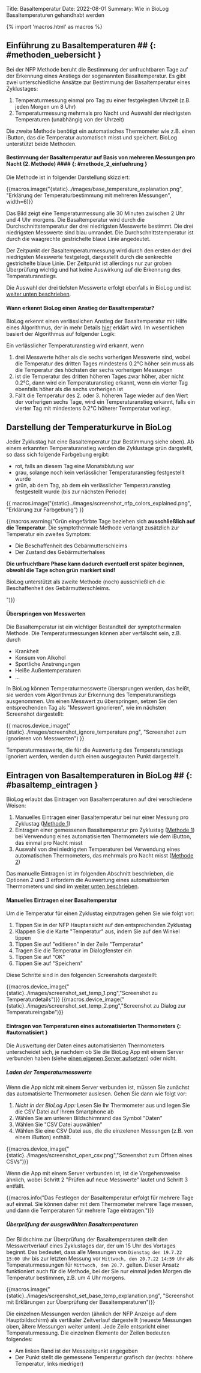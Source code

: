 Title: Basaltemperatur
Date: 2022-08-01
Summary: Wie in BioLog Basaltemperaturen gehandhabt werden

{% import 'macros.html' as macros %}
## Einführung zu Basaltemperaturen ## {: #methoden_uebersicht }

Bei der NFP Methode beruht die Bestimmung der unfruchtbaren Tage auf der Erkennung eines Anstiegs der sogenannten Basaltemperatur. Es gibt zwei unterschiedliche Ansätze zur Bestimmung der Basaltemperatur eines Zyklustages:

1. Temperaturmessung einmal pro Tag zu einer festgelegten Uhrzeit (z.B. jeden Morgen um 8 Uhr)
1. Temperaturmessung mehrmals pro Nacht und Auswahl der niedrigsten Temperaturen (unabhängig von der Uhrzeit)

Die zweite Methode benötigt ein automatisches Thermometer wie z.B. einen iButton, das die Temperatur automatisch misst und speichert. BioLog unterstützt beide Methoden. 

#### Bestimmung der Basaltemperatur auf Basis von mehreren Messungen pro Nacht (2. Methode) #### {: #methode_2_einfuehrung }

Die Methode ist in folgender Darstellung skizziert:

{{macros.image("{static}../images/base_temperature_explanation.png", "Erklärung der Temperaturbestimmung mit mehreren Messungen", width=6)}}

Das Bild zeigt eine Temperaturmessung alle 30 Minuten zwischen 2 Uhr und 4 Uhr morgens. Die Basaltemperatur wird durch die Durchschnittstemperatur der drei niedrigsten Messwerte bestimmt. Die drei niedrigsten Messwerte sind blau umrandet. Die Durchschnittstemperatur ist durch die waagrechte gestrichelte blaue Linie angedeutet.

Der Zeitpunkt der Basaltemperaturmessung wird durch den ersten der drei niedrigsten Messwerte festgelegt, dargestellt durch die senkrechte gestrichelte blaue Linie. Der Zeitpunkt ist allerdings nur zur groben Überprüfung wichtig und hat keine Auswirkung auf die Erkennung des Temperaturanstiegs.

Die Auswahl der drei tiefsten Messwerte erfolgt ebenfalls in BioLog und ist [weiter unten beschrieben](#basaltemp_eintragen).

#### Wann erkennt BioLog einen Anstieg der Basaltemperatur?

BioLog erkennt einen verlässlichen Anstieg der Basaltemperatur mit Hilfe eines Algorithmus, der in mehr Details [hier](https://www.mynfp.de/temperatur-auswerten) erklärt wird. Im wesentlichen basiert der Algorithmus auf folgender Logik:

Ein verlässlicher Temperaturanstieg wird erkannt, wenn

1. drei Messwerte höher als die sechs vorherigen Messwerte sind, wobei die Temperatur des dritten Tages mindestens 0.2°C  höher sein muss als die Temperatur des höchsten der sechs vorherigen Messungen
1. ist die Temperatur des dritten höheren Tages zwar höher, aber nicht 0.2°C, dann wird ein Temperaturanstieg erkannt, wenn ein vierter Tag ebenfalls höher als die sechs vorherigen ist
1. Fällt die Temperatur des 2. oder 3. höheren Tage wieder auf den Wert der vorherigen sechs Tage, wird ein Temperaturanstieg erkannt, falls ein vierter Tag mit mindestens 0.2°C höherer Termperatur vorliegt.

## Darstellung der Temperaturkurve in BioLog

Jeder Zyklustag hat eine Basaltemperatur (zur Bestimmung siehe oben). Ab einem erkannten Temperaturanstieg werden die Zyklustage grün dargstellt, so dass sich folgende Farbgebung ergibt:

* rot, falls an diesem Tag eine Monatsblutung war
* grau, solange noch kein verlässlicher Temperaturanstieg festgestellt wurde
* grün, ab dem Tag, ab dem ein verlässlicher Temperaturanstieg festgestellt wurde (bis zur nächsten Periode)

{{ macros.image("{static}../images/screenshot_nfp_colors_explained.png", "Erklärung zur Farbgebung") }}

{{macros.warning("Grün eingefärbte Tage beziehen sich <strong>ausschließlich auf die Temperatur</strong>. Die symptothermale Methode verlangt zusätzlich zur Temperatur ein zweites Symptom:
<ul>
<li>Die Beschaffenheit des Gebärmutterschleims</li>
<li>Der Zustand des Gebärmutterhalses</li>
</ul>
<strong>Die unfruchtbare Phase kann dadurch eventuell erst später beginnen, obwohl die Tage schon grün markiert sind!</strong>
<p>BioLog unterstützt als zweite Methode (noch) ausschließlich die Beschaffenheit des Gebärmutterschleims.</p>")}}

#### Überspringen von Messwerten

Die Basaltemperatur ist ein wichtiger Bestandteil der symptothermalen Methode. Die Temperaturmessungen können aber verfälscht sein, z.B. durch

* Krankheit
* Konsum von Alkohol   
* Sportliche Anstrengungen
* Heiße Außentemperaturen
* ...

In BioLog können Temperaturmesswerte übersprungen werden, das heißt, sie werden vom Algorithmus zur Erkennung des Temperaturanstiegs ausgenommen. Um einen Messwert zu überspringen, setzen Sie den entsprechenden Tag als "Messwert ignorieren", wie im nächsten Screenshot dargestellt:

{{ macros.device_image("{static}../images/screenshot_ignore_temperature.png", "Screenshot zum ignorieren von Messwerten") }}

Temperaturmesswerte, die für die Auswertung des Temperaturanstiegs ignoriert werden, werden durch einen ausgegrauten Punkt dargestellt.


## Eintragen von Basaltemperaturen in BioLog ## {: #basaltemp_eintragen }

BioLog erlaubt das Eintragen von Basaltemperaturen auf drei verschiedene Weisen:

1. Manuelles Eintragen einer Basaltemperatur bei nur einer Messung pro Zyklustag ([Methode 1](#methoden_uebersicht))
1. Eintragen einer gemessenen Basaltemperatur pro Zyklustag ([Methode 1](#methoden_uebersicht)) bei Verwendung eines automatisierten Thermometers wie dem iButton, das einmal pro Nacht misst
1. Auswahl von drei niedrigsten Temperaturen bei Verwendung eines automatischen Thermometers, das mehrmals pro Nacht misst ([Methode 2](#methode_2_einfuehrung))

Das manuelle Eintragen ist im folgenden Abschnitt beschrieben, die Optionen 2 und 3 erfordern die Auswertung eines automatisierten Thermometers und sind im [weiter unten beschrieben](#automatisiert).

#### Manuelles Eintragen einer Basaltemperatur

Um die Temperatur für einen Zyklustag einzutragen gehen Sie wie folgt vor:

1. Tippen Sie in der NFP Hauptansicht auf den entsprechenden Zyklustag
1. Klappen Sie die Karte "Temperatur" aus, indem Sie auf den Winkel tippen
1. Tippen Sie auf "editieren" in der Zeile "Temperatur"
1. Tragen Sie die Temperatur im Dialogfenster ein
1. Tippen Sie auf "OK"
1. Tippen Sie auf "Speichern"

Diese Schritte sind in den folgenden Screenshots dargestellt:

{{macros.device_image("{static}../images/screenshot_set_temp_1.png","Screenshot zu Temperaturdetails")}}
{{macros.device_image("{static}../images/screenshot_set_temp_2.png","Screenshot zu Dialog zur Temperatureingabe")}}

#### Eintragen von Temperaturen eines automatisierten Thermometers {: #automatisiert }

Die Auswertung der Daten eines automatisierten Thermometers unterscheidet sich, je nachdem ob Sie die BioLog App mit einem Server verbunden haben (siehe [einen eigenen Server aufsetzen]({filename}../einrichtung/server-aufsetzen.md)) oder nicht.

##### Laden der Temperaturmesswerte

Wenn die App nicht mit einem Server verbunden ist, müssen Sie zunächst das automatisierte Thermometer auslesen. Gehen Sie dann wie folgt vor:

1. *Nicht in der BioLog App:* Lesen Sie Ihr Thermometer aus und legen Sie die CSV Datei auf Ihrem Smartphone ab
1. Wählen Sie am unteren Bildschirmrand das Symbol "Daten"
1. Wählen Sie "CSV Datei auswählen" 
1. Wählen Sie eine CSV Datei aus, die die einzelenen Messungen (z.B. von einem iButton) enthält. 

{{macros.device_image("{static}../images/screenshot_open_csv.png","Screenshot zum Öffnen eines CSVs")}}

Wenn die App mit einem Server verbunden ist, ist die Vorgehensweise ähnlich, wobei Schritt 2 "Prüfen auf neue Messwerte" lautet und Schritt 3 entfällt.

{{macros.info("Das Festlegen der Basaltemperatur erfolgt für mehrere Tage auf einmal. Sie können daher mit dem Thermometer mehrere Tage messen, und dann die Temperaturen für mehrere Tage eintragen.")}}

##### Überprüfung der ausgewählten Basaltemperaturen

Der Bildschirm zur Überprüfung der Basaltemperaturen stellt den Messwertverlauf eines Zyklustages dar, der um 15 Uhr des Vortages beginnt. Das bedeutet, dass alle Messungen von `Dienstag den 19.7.22 15:00 Uhr` bis zur letzten Messung vor `Mittwoch, den 20.7.22 14:59 Uhr` als Temperaturmessungen für `Mittwoch, den 20.7.` gelten. Dieser Ansatz funktioniert auch für die Methode, bei der Sie nur einmal jeden Morgen die Temperatur bestimmen, z.B. um 4 Uhr morgens.  

{{macros.image("{static}../images/screenshot_set_base_temp_explanation.png", "Screenshot mit Erklärungen zur Überprüfung der Basaltemperaturen")}}

Die einzelnen Messungen werden (ähnlich der NFP Anzeige auf dem Hauptbildschirm) als vertikaler Zeitverlauf dargestellt (neueste Messungen oben, ältere Messungen weiter unten). Jede Zeile entspricht einer Temperaturmessung. Die einzelnen Elemente der Zeilen bedeuten folgendes:

* Am linken Rand ist der Messzeitpunkt angegeben
* Der Punkt stellt die gemessene Temperatur grafisch dar (rechts: höhere Temperatur, links niedriger)

 

